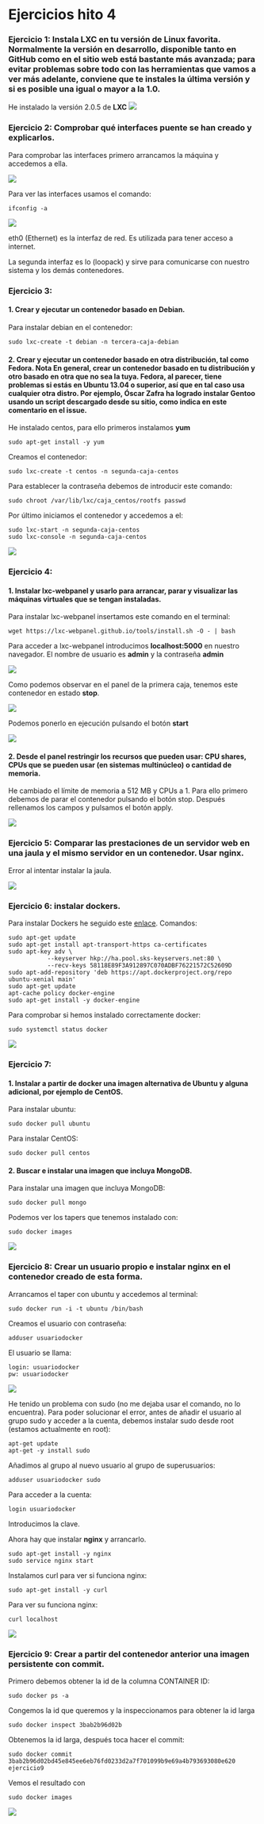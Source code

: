 # Ejercicios hito 4 #

### Ejercicio 1: Instala LXC en tu versión de Linux favorita. Normalmente la versión en desarrollo, disponible tanto en GitHub como en el sitio web está bastante más avanzada; para evitar problemas sobre todo con las herramientas que vamos a ver más adelante, conviene que te instales la última versión y si es posible una igual o mayor a la 1.0. ###

He instalado la versión 2.0.5 de **LXC**
![](capturas/lxcversion.png)

### Ejercicio 2: Comprobar qué interfaces puente se han creado y explicarlos. ###

Para comprobar las interfaces primero arrancamos la máquina y accedemos a ella.

![](capturas/comienzoprimercaja.png)

Para ver las interfaces usamos el comando:

    ifconfig -a

![](capturas/comprobacioninterfaces.png)

eth0 (Ethernet) es la interfaz de red. Es utilizada para tener acceso a internet.

La segunda interfaz es lo (loopack) y sirve para comunicarse con nuestro sistema y los demás contenedores.

### Ejercicio 3: ###

#### 1. Crear y ejecutar un contenedor basado en Debian. ####

Para instalar debian en el contenedor:

    sudo lxc-create -t debian -n tercera-caja-debian

#### 2. Crear y ejecutar un contenedor basado en otra distribución, tal como Fedora. Nota En general, crear un contenedor basado en tu distribución y otro basado en otra que no sea la tuya. Fedora, al parecer, tiene problemas si estás en Ubuntu 13.04 o superior, así que en tal caso usa cualquier otra distro. Por ejemplo, Óscar Zafra ha logrado instalar Gentoo usando un script descargado desde su sitio, como indica en este comentario en el issue. ####

He instalado centos, para ello primeros instalamos **yum**

    sudo apt-get install -y yum

Creamos el contenedor:

    sudo lxc-create -t centos -n segunda-caja-centos

Para establecer la contraseña debemos de introducir este comando:

    sudo chroot /var/lib/lxc/caja_centos/rootfs passwd

Por último iniciamos el contenedor y accedemos a el:

    sudo lxc-start -n segunda-caja-centos
    sudo lxc-console -n segunda-caja-centos


![](capturas/conectamoscentos.png)

### Ejercicio 4: ###

#### 1. Instalar lxc-webpanel y usarlo para arrancar, parar y visualizar las máquinas virtuales que se tengan instaladas. ####
Para instalar lxc-webpanel insertamos este comando en el terminal:

    wget https://lxc-webpanel.github.io/tools/install.sh -O - | bash

Para acceder a lxc-webpanel introducimos **localhost:5000** en nuestro navegador. El nombre de usuario es **admin** y la contraseña **admin**

![](capturas/lxcwebpanel.png)

Como podemos observar en el panel de la primera caja, tenemos este contenedor en estado **stop**.

![](capturas/lxcstopprimeracaja.png)

Podemos ponerlo en ejecución pulsando el botón **start**

![](capturas/lxcstartprimeracaja.png)

#### 2. Desde el panel restringir los recursos que pueden usar: CPU shares, CPUs que se pueden usar (en sistemas multinúcleo) o cantidad de memoria. ####

He cambiado el límite de memoria a 512 MB y CPUs a 1. Para ello primero debemos de parar el contenedor pulsando el botón stop. Después rellenamos los campos y pulsamos el botón apply.

![](capturas/cambiocpylxc.png)

### Ejercicio 5: Comparar las prestaciones de un servidor web en una jaula y el mismo servidor en un contenedor. Usar nginx. ###

Error al intentar instalar la jaula.

![](capturas/errorjaula.png)

### Ejercicio 6: instalar dockers. ###

Para instalar Dockers he seguido este [enlace](https://docs.docker.com/engine/installation/linux/ubuntulinux/). Comandos:

    sudo apt-get update
    sudo apt-get install apt-transport-https ca-certificates
    sudo apt-key adv \
               --keyserver hkp://ha.pool.sks-keyservers.net:80 \
               --recv-keys 58118E89F3A912897C070ADBF76221572C52609D
    sudo apt-add-repository 'deb https://apt.dockerproject.org/repo ubuntu-xenial main'
    sudo apt-get update
    apt-cache policy docker-engine
    sudo apt-get install -y docker-engine

Para comprobar si hemos instalado correctamente docker:

    sudo systemctl status docker

![](capturas/dockeron.png)

### Ejercicio 7: ###

#### 1. Instalar a partir de docker una imagen alternativa de Ubuntu y alguna adicional, por ejemplo de CentOS. ####
Para instalar ubuntu:

    sudo docker pull ubuntu

Para instalar CentOS:

    sudo docker pull centos

#### 2. Buscar e instalar una imagen que incluya MongoDB. ####

Para instalar una imagen que incluya MongoDB:

    sudo docker pull mongo

Podemos ver los tapers que tenemos instalado con:

    sudo docker images

![](capturas/tapersinstalados2.png)

### Ejercicio 8: Crear un usuario propio e instalar nginx en el contenedor creado de esta forma. ###

Arrancamos el taper con ubuntu y accedemos al terminal:

    sudo docker run -i -t ubuntu /bin/bash

Creamos el usuario con contraseña:

    adduser usuariodocker

El usuario se llama:

    login: usuariodocker
    pw: usuariodocker

![](capturas/crearusuariodocker.png)

He tenido un problema con sudo (no me dejaba usar el comando, no lo encuentra). Para poder solucionar el error, antes de añadir el usuario al grupo sudo y acceder a la cuenta, debemos instalar sudo desde root (estamos actualmente en root):

    apt-get update
    apt-get -y install sudo

Añadimos al grupo al nuevo usuario al grupo de superusuarios:

    adduser usuariodocker sudo

Para acceder a la cuenta:

    login usuariodocker

Introducimos la clave.

Ahora hay que instalar **nginx** y arrancarlo.

    sudo apt-get install -y nginx
    sudo service nginx start

Instalamos curl para ver si funciona nginx:

    sudo apt-get install -y curl

Para ver su funciona nginx:

    curl localhost

![](capturas/curldocker.png)

### Ejercicio 9: Crear a partir del contenedor anterior una imagen persistente con commit. ###

Primero debemos obtener la id de la columna CONTAINER ID:

    sudo docker ps -a

Congemos la id que queremos y la inspeccionamos para obtener la id larga

    sudo docker inspect 3bab2b96d02b

Obtenemos la id larga, después toca hacer el commit:

    sudo docker commit 3bab2b96d02bd45e845ee6eb76fd0233d2a7f701099b9e69a4b793693080e620 ejercicio9

Vemos el resultado con

    sudo docker images

![](capturas/sudodockerimages.png)
